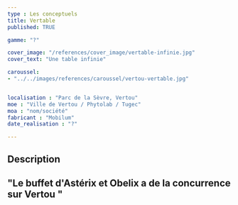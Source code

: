 ```yaml
---
type : Les conceptuels
title: Vertable
published: TRUE

gamme: "?" 

cover_image: "/references/cover_image/vertable-infinie.jpg"
cover_text: "Une table infinie"

caroussel: 
- "../../images/references/caroussel/vertou-vertable.jpg"


localisation : "Parc de la Sèvre, Vertou"
moe : "Ville de Vertou / Phytolab / Tugec"
moa : "nom/société"
fabricant : "Mobilum"
date_realisation : "?"

---
```


## Description
 "Le buffet d'Astérix et Obelix a de la concurrence sur Vertou "
---